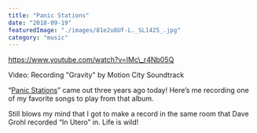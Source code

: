 ```yaml
---
title: "Panic Stations"
date: "2018-09-19"
featuredImage: "./images/81e2u8Uf-L._SL1425_.jpg"
category: "music"
---
```


https://www.youtube.com/watch?v=IMc\_r4Nb05Q

Video: Recording "Gravity" by Motion City Soundtrack

“[Panic Stations](<https://en.wikipedia.org/wiki/Panic_Stations_(album)>)” came out three years ago today! Here’s me recording one of my favorite songs to play from that album.

Still blows my mind that I got to make a record in the same room that Dave Grohl recorded “In Utero” in. Life is wild!
